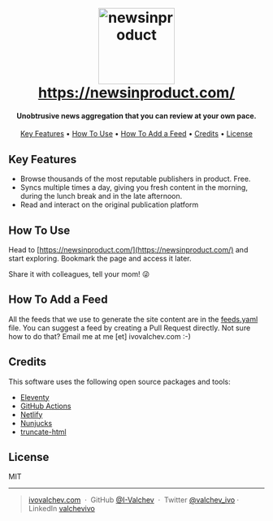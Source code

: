 
<h1 align="center">
  <br>
  <a href="https://newsinproduct.com/"><img src="https://i-valchev.github.io/productnews/assets/favicon.svg" alt="newsinproduct" width="150">
  <br>
  	https://newsinproduct.com/
  <br>
  </a>
</h1>

<h4 align="center">Unobtrusive news aggregation that you can review at your own pace.
</h4>

<p align="center">
  <a href="#key-features">Key Features</a> •
  <a href="#how-to-use">How To Use</a> •
  <a href="#how-to-add-a-feed">How To Add a Feed</a> •
  <a href="#credits">Credits</a> •
  <a href="#license">License</a>
</p>

<!-- ![screenshot]() -->

## Key Features

* Browse thousands of the most reputable publishers in product. Free.
* Syncs multiple times a day, giving you fresh content in the morning, during the lunch break and in the late afternoon.
* Read and interact on the original publication platform

## How To Use

Head to [https://newsinproduct.com/](https://newsinproduct.com/) and start exploring. Bookmark the page and access it later.

Share it with colleagues, tell your mom! 😜



## How To Add a Feed

All the feeds that we use to generate the site content are in the [feeds.yaml](https://github.com/I-Valchev/productnews/blob/main/feeds.yaml) file. You can suggest a feed by creating a Pull Request directly. Not sure how to do that? Email me at me [et] ivovalchev.com :-)



## Credits

This software uses the following open source packages and tools:

- [Eleventy](https://www.11ty.dev/)
- [GitHub Actions](https://github.com/features/actions)
- [Netlify](https://netlify.com/)
- [Nunjucks](https://mozilla.github.io/nunjucks/)
- [truncate-html](https://github.com/oe/truncate-html)


## License

MIT

---

> [ivovalchev.com](https://ivovalchev.com.com) &nbsp;&middot;&nbsp;
> GitHub [@I-Valchev](https://github.com/I-Valchev) &nbsp;&middot;&nbsp;
> Twitter [@valchev_ivo](https://twitter.com/valchev_ivo)&nbsp;&middot;&nbsp;
> LinkedIn [valchevivo](https://www.linkedin.com/in/valchevivo/)
